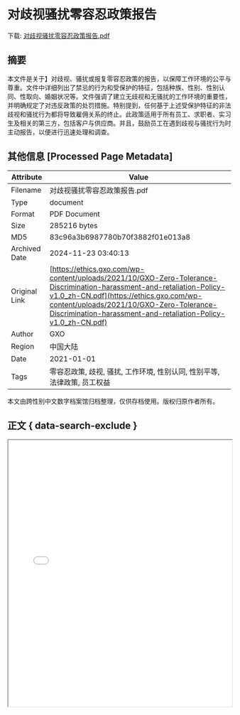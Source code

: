 # 对歧视骚扰零容忍政策报告

<!-- tcd_download_link -->
下载: <a href="../对歧视骚扰零容忍政策报告.pdf" download>对歧视骚扰零容忍政策报告.pdf</a>
<!-- tcd_download_link_end -->

## 摘要

<!-- tcd_abstract -->
本文件是关于】对歧视、骚扰或报复零容忍政策的报告，以保障工作环境的公平与尊重。文件中详细列出了禁忌的行为和受保护的特征，包括种族、性别、性别认同、性取向、婚姻状况等。文件强调了建立无歧视和无骚扰的工作环境的重要性，并明确规定了对违反政策的处罚措施。特别提到，任何基于上述受保护特征的非法歧视和骚扰行为都将导致雇佣关系的终止。此政策适用于所有员工、求职者、实习生及相关的第三方，包括客户与供应商。并且，鼓励员工在遇到歧视与骚扰行为时主动报告，以便进行迅速处理和调查。

<!-- tcd_abstract_end -->

## 其他信息 [Processed Page Metadata]

| Attribute       | Value                                  |
|-----------------|----------------------------------------|
| Filename        | 对歧视骚扰零容忍政策报告.pdf                             |
| Type            | document                                 |
| Format          | PDF Document                               |
| Size            | 285216 bytes                           |
| MD5             | 83c96a3b6987780b70f3882f01e013a8                                  |
| Archived Date   | 2024-11-23 03:40:13                             |
| Original Link   | [https://ethics.gxo.com/wp-content/uploads/2021/10/GXO-Zero-Tolerance-Discrimination-harassment-and-retaliation-Policy-v1.0_zh-CN.pdf](https://ethics.gxo.com/wp-content/uploads/2021/10/GXO-Zero-Tolerance-Discrimination-harassment-and-retaliation-Policy-v1.0_zh-CN.pdf)                         |
| Author          | GXO                               |
| Region          | 中国大陆                               |
| Date            | 2021-01-01                                 |
| Tags            | 零容忍政策, 歧视, 骚扰, 工作环境, 性别认同, 性别平等, 法律政策, 员工权益                                 |

本文由跨性别中文数字档案馆归档整理，仅供存档使用。版权归原作者所有。


## 正文 { data-search-exclude }

<!-- tcd_main_text -->
<iframe src="../对歧视骚扰零容忍政策报告.pdf" width="100%" height="600px">
    <p>无法显示PDF，请下载查看。</p>
</iframe>
<!-- tcd_main_text_end -->

